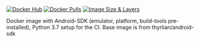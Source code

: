 [![Docker Hub](https://img.shields.io/badge/Docker%20Hub-info-blue.svg)](https://cloud.docker.com/repository/docker/yusiz/android-sdk)
[![Docker Pulls](https://img.shields.io/docker/pulls/yusiz/android-sdk.svg)](https://hub.docker.com/r/yusiz/android-sdk/)
[![Image Size & Layers](https://images.microbadger.com/badges/image/yusiz/android-sdk.svg)](https://microbadger.com/images/yusiz/android-sdk)

Docker image with Android-SDK (emulator, platform, build-tools pre-installed), Python 3.7 setup for the CI.
Base image is from thyrlian/android-sdk
